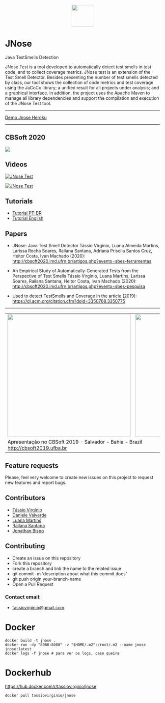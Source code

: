 <p align="center"><img src="https://github.com/tassiovirginio/jnose/blob/master/src/main/webapp/logo.png?raw=true" width="70"></p>

# JNose
Java TestSmells Detection

JNose Test is a tool developed to automatically detect test smells in test code, and to collect coverage metrics. JNose test is an extension of the Test Smell Detector. Besides presenting the number of test smells detected by class, our tool shows the collection of code metrics and test coverage using the JaCoCo library; a unified result for all projects under analysis; and a graphical interface. In addition, the project uses the Apache Maven to manage all library dependencies and support the compilation and execution of the JNose Test tool.

___

<a target="_blank" href="http://jnose.herokuapp.com/">
  Demo Jnose Heroku
</a>

___

## CBSoft 2020
<img src="https://github.com/tassiovirginio/jnose/blob/master/docs/premio.jpeg?raw=true">

## Videos
[![JNose Test](https://img.youtube.com/vi/6qrglBetOSc/0.jpg)](https://www.youtube.com/watch?v=6qrglBetOSc)

[![JNose Test](https://img.youtube.com/vi/BfYtwqQeqHc/0.jpg)](https://www.youtube.com/watch?v=BfYtwqQeqHc)


## Tutorials
 - <a href="TUTORIAL_pt-br.md">Tutorial PT-BR</a>
 - <a href="TUTORIAL_eng.md">Tutorial English</a>

## Papers

- JNose: Java Test Smell Detector
Tássio Virgínio, Luana Almeida Martins, Larissa Rocha Soares, Railana Santana, Adriana Priscila Santos Cruz, Heitor Costa, Ivan Machado (2020): http://cbsoft2020.imd.ufrn.br/artigos.php?evento=sbes-ferramentas

- An Empirical Study of Automatically-Generated Tests from the Perspective of Test Smells
Tássio Virgínio, Luana Martins, Larissa Soares, Railana Santana, Heitor Costa, Ivan Machado (2020): http://cbsoft2020.imd.ufrn.br/artigos.php?evento=sbes-pesquisa

 - Used to detect TestSmells and Coverage in the article (2019):
https://dl.acm.org/citation.cfm?doid=3350768.3350775

___

<table>
<tr>
<td>
<img src="http://cbsoft2019.ufba.br/assets/images/logo.png" width="400">
</td>
<td>
<img src="https://github.com/tassiovirginio/jnose/blob/master/src/main/webapp/cbsoft.jpeg?raw=true" width="400">
</td>
</tr>
<tr>
<td colspan="2">
Apresentação no CBSoft 2019 - Salvador - Bahia - Brazil<br>
  <a href="http://cbsoft2019.ufba.br">http://cbsoft2019.ufba.br</a>
</td>
</tr>
</table>


## Feature requests

Please, feel very welcome to create new issues on this project to request new features and report bugs. 

## Contributors
 - <a target="_blank" href="https://github.com/tassiovirginio">Tássio Virgínio</a>
 - <a target="_blank" href="https://github.com/danielevalverde">Daniele Valverde</a>
 - <a target="_blank" href="https://github.com/luana-martins">Luana Martins</a>
 - <a target="_blank" href="https://github.com/Railana">Railana Santana</a>
 - <a target="_blank" href="https://github.com/jonathanbisp">Jonathan Bispo</a>
 
## Contributing

- Create an issue on this repository
- Fork this repository
- create a branch and link the name to the related issue
- git commit -m 'description about what this commit does'
- git push origin your-branch-name
- Open a Pull Request

### Contact email:
- tassiovirginio@gmail.com

# Docker

```shell
docker build -t jnose .
docker run -dp "8080:8080" -v "$HOME/.m2":/root/.m2 --name jnose jnose:latest
docker logs -f jnose # para ver os logs, caso queira
```
# Dockerhub

https://hub.docker.com/r/tassiovirginio/jnose

```shell
docker pull tassiovirginio/jnose
```

